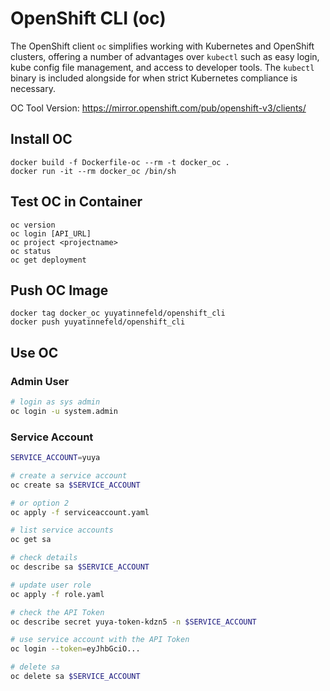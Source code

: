 # OpenShift CLI (oc)
The OpenShift client `oc` simplifies working with Kubernetes and OpenShift
clusters, offering a number of advantages over `kubectl` such as easy login,
kube config file management, and access to developer tools. The `kubectl`
binary is included alongside for when strict Kubernetes compliance is necessary.

OC Tool Version: https://mirror.openshift.com/pub/openshift-v3/clients/

## Install OC
    docker build -f Dockerfile-oc --rm -t docker_oc .
    docker run -it --rm docker_oc /bin/sh

## Test OC in Container
    oc version
    oc login [API_URL]
    oc project <projectname>
    oc status
    oc get deployment

## Push OC Image
    docker tag docker_oc yuyatinnefeld/openshift_cli
    docker push yuyatinnefeld/openshift_cli

## Use OC

### Admin User

```bash
# login as sys admin
oc login -u system.admin
```

### Service Account
```bash
SERVICE_ACCOUNT=yuya

# create a service account
oc create sa $SERVICE_ACCOUNT

# or option 2
oc apply -f serviceaccount.yaml

# list service accounts
oc get sa

# check details
oc describe sa $SERVICE_ACCOUNT

# update user role
oc apply -f role.yaml

# check the API Token
oc describe secret yuya-token-kdzn5 -n $SERVICE_ACCOUNT

# use service account with the API Token
oc login --token=eyJhbGciO...

# delete sa
oc delete sa $SERVICE_ACCOUNT
```